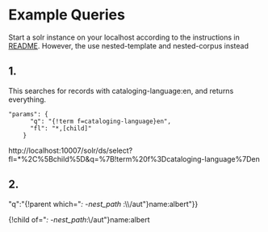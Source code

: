 # Example Queries

Start a solr instance on your localhost according to the instructions in [README](../README.md). However, the use  nested-template and  nested-corpus  instead

## 1.

This searches for records with cataloging-language:en, and returns everything.

```
"params": {
      "q": "{!term f=cataloging-language}en",
      "fl": "*,[child]"
    }

```

http://localhost:10007/solr/ds/select?fl=*%2C%5Bchild%5D&q=%7B!term%20f%3Dcataloging-language%7Den


## 2.

"q":"{!parent which=\"*:* -_nest_path_ :\\\\/aut\"}name:albert"}}


{!child of="*:* -_nest_path_:\\/aut"}name:albert
